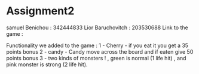 # Assignment2
 
samuel Benichou : 342444833
Lior Baruchovitch : 203530688
 Link to the game : 

Functionality we added to the game : 
 1 - Cherry - if you eat it you get a 35 points bonus
 2 - candy - Candy move across the board and if eaten give 50 points bonus
 3 - two kinds of monsters ! ,
     green is normal (1 life hit) , and pink monster is strong (2 life hit).